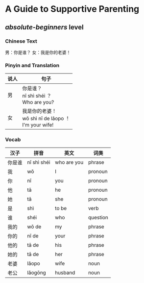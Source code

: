 # A Guide to Supportive Parenting
## *absolute-beginners* level

### Chinese Text
男：你是谁？
女：我是你的老婆！

### Pinyin and Translation
|说人|句子|
|----|----|
|男|你是谁？<br />nǐ shì shéi ？<br />Who are you?|
|女|我是你的老婆！<br />wǒ shì nǐ de lǎopo ！<br />I'm your wife!|
### Vocab
|汉子|拼音|英文|词类|
|----|----|----|----|
|你是谁|nǐ shì shéi|who are you|phrase|
|我|wǒ|I|pronoun|
|你|nǐ|you|pronoun|
|他|tā|he|pronoun|
|她|tā|she|pronoun|
|是|shì|to be|verb|
|谁|shéi|who|question|
|我的|wǒ de|my|phrase|
|你的|nǐ de|your|phrase|
|他的|tā de|his|phrase|
|她的|tā de|her|phrase|
|老婆|lǎopo|wife|noun|
|老公|lǎogōng|husband|noun|